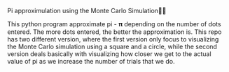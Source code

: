 Pi approximulation using the Monte Carlo Simulation🥧🥧

This python program approximate pi - 𝛑 depending on the number of dots entered. The more dots entered, the better the approximation is.
This repo has two different version, where the first version only focus to visualizing the Monte Carlo simulation using a square and a circle, while the second version deals basically with visualizing how closer we get to the actual value of pi as we increase the number of trials that we do.
